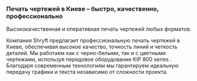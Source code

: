 ### Печать чертежей в Киеве – быстро, качественно, профессионально

Высококачественная и оперативная печать чертежей любых форматов.

Компания Shryft предлагает профессиональную печать чертежей в Киеве, обеспечивая высокое качество, точность линий и четкость деталей. Мы работаем как с черно-белыми, так и с цветными чертежами, используя передовое оборудование KIP 800 series . Благодаря современным технологиям мы гарантируем идеальную передачу графики и текста независимо от сложности проекта.